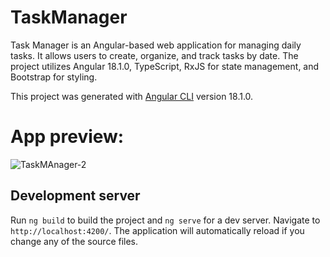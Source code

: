 # TaskManager

Task Manager is an Angular-based web application for managing daily tasks. It allows users to create, organize, and track tasks by date. The project utilizes Angular 18.1.0, TypeScript, RxJS for state management, and Bootstrap for styling.

This project was generated with [Angular CLI](https://github.com/angular/angular-cli) version 18.1.0.

# App preview:

![TaskMAnager-2](https://github.com/user-attachments/assets/1ce4e82a-f87d-458a-bd9f-cf5ba04c3fcd)

## Development server

Run `ng build` to build the project and  `ng serve` for a dev server. Navigate to `http://localhost:4200/`. The application will automatically reload if you change any of the source files.
